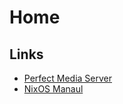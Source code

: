 # Home
## Links
- [Perfect Media Server](https://perfectmediaserver.com/)
- [NixOS Manaul](https://nixos.org/manual/nixos/stable/)
## 
